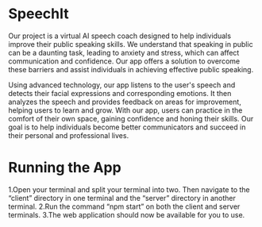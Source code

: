 # SpeechIt
Our project is a virtual AI speech coach designed to help individuals improve their public speaking skills. We understand that speaking in public can be a daunting task, leading to anxiety and stress, which can affect communication and confidence. Our app offers a solution to overcome these barriers and assist individuals in achieving effective public speaking.

Using advanced technology, our app listens to the user's speech and detects their facial expressions and corresponding emotions. It then analyzes the speech and provides feedback on areas for improvement, helping users to learn and grow. With our app, users can practice in the comfort of their own space, gaining confidence and honing their skills. Our goal is to help individuals become better communicators and succeed in their personal and professional lives.

# Running the App

1.Open your terminal and split your terminal into two. Then navigate to the “client” directory in one terminal and the “server” directory in another terminal.
2.Run the command “npm start” on both the client and server terminals.
3.The web application should now be available for you to use.